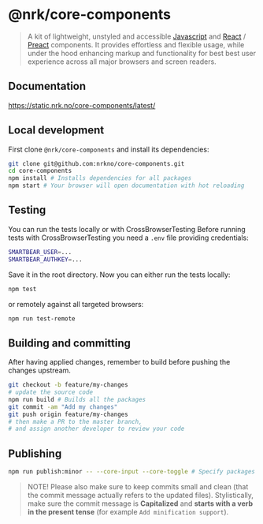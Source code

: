 # @nrk/core-components

> A kit of lightweight, unstyled and accessible [Javascript](https://stackoverflow.com/questions/20435653/what-is-vanillajs) and [React](https://reactjs.org/) / [Preact](https://github.com/developit/preact-compat) components.
It provides effortless and flexible usage, while under the hood enhancing markup and functionality for best best user experience across all major browsers and screen readers.

## Documentation
https://static.nrk.no/core-components/latest/


## Local development
First clone `@nrk/core-components` and install its dependencies:

```bash
git clone git@github.com:nrkno/core-components.git
cd core-components
npm install # Installs dependencies for all packages
npm start # Your browser will open documentation with hot reloading
```


## Testing

You can run the tests locally or with CrossBrowserTesting
Before running tests with CrossBrowserTesting you need a `.env` file providing credentials:

```sh
SMARTBEAR_USER=...
SMARTBEAR_AUTHKEY=...
```

Save it in the root directory. Now you can either run the tests locally:

```sh
npm test
```
or remotely against all targeted browsers:

```sh
npm run test-remote
```

## Building and committing
After having applied changes, remember to build before pushing the changes upstream.

```bash
git checkout -b feature/my-changes
# update the source code
npm run build # Builds all the packages
git commit -am "Add my changes"
git push origin feature/my-changes
# then make a PR to the master branch,
# and assign another developer to review your code
```

## Publishing

```bash
npm run publish:minor -- --core-input --core-toggle # Specify packages to publish
```

> NOTE! Please also make sure to keep commits small and clean (that the commit message actually refers to the updated files).
> Stylistically, make sure the commit message is **Capitalized** and **starts with a verb in the present tense** (for example `Add minification support`).
